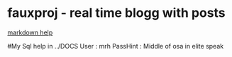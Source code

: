 # fauxproj - real time blogg with posts

[markdown help](https://www.markdownguide.org/cheat-sheet)

#My Sql help in ../DOCS
User : mrh
PassHint : Middle of osa in elite speak


